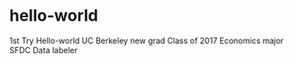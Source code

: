 # hello-world
1st Try
Hello-world
  UC Berkeley new grad
  Class of 2017
  Economics major
  SFDC Data labeler
